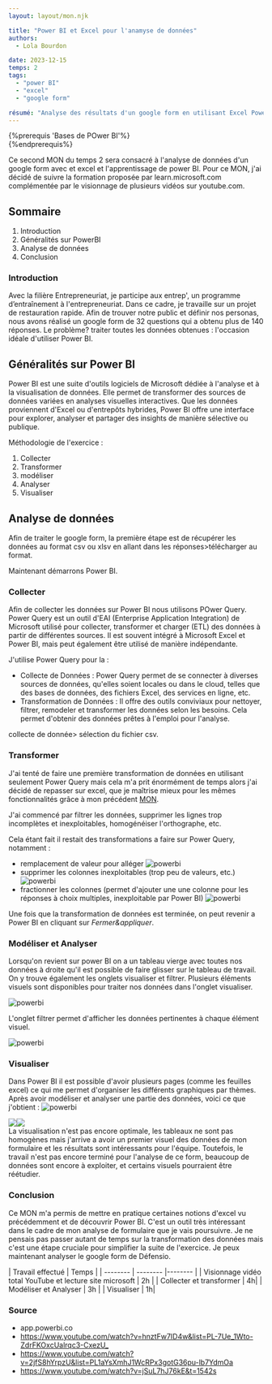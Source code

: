 ```yaml
---
layout: layout/mon.njk

title: "Power BI et Excel pour l'anamyse de données"
authors:
  - Lola Bourdon

date: 2023-12-15
temps: 2
tags:
  - "power BI"
  - "excel"
  - "google form"

résumé: "Analyse des résultats d'un google form en utilisant Excel Power BI"
---
```

{%prerequis 'Bases de POwer BI'%}  
{%endprerequis%}

Ce second MON du temps 2 sera consacré à l'analyse de données d'un google form avec et excel et l'apprentissage de power BI.
Pour ce MON, j'ai décidé de suivre la formation proposée par learn.microsoft.com complémentée par le visionnage de plusieurs vidéos sur youtube.com. 


## Sommaire 

1. Introduction
2. Généralités sur PowerBI
3. Analyse de données
4. Conclusion

### Introduction

Avec la filière Entrepreneuriat, je participe aux entrep', un programme d’entraînement à l'entrepreneuriat. Dans ce cadre, je travaille sur un projet de restauration rapide. Afin de trouver notre public et définir nos personas, nous avons réalisé un google form de 32 questions qui a obtenu plus de 140 réponses. Le problème? traiter toutes les données obtenues : l'occasion idéale d'utiliser Power BI.

## Généralités sur Power BI

Power BI est une suite d'outils logiciels de Microsoft dédiée à l'analyse et à la visualisation de données. Elle permet de transformer des sources de données variées en analyses visuelles interactives. Que les données proviennent d'Excel ou d'entrepôts hybrides, Power BI offre une interface pour explorer, analyser et partager des insights de manière sélective ou publique.

Méthodologie de l'exercice : 

1. Collecter
2. Transformer
3. modéliser
4. Analyser
5. Visualiser

## Analyse de données 

Afin de traiter le google form, la première étape est de récupérer les données au format csv ou xlsv en allant dans les réponses>télécharger au format.


Maintenant démarrons Power BI.

### Collecter 

Afin de collecter les données sur Power BI nous utilisons POwer Query.
Power Query est un outil d'EAI (Enterprise Application Integration) de Microsoft utilisé pour collecter, transformer et charger (ETL) des données à partir de différentes sources. Il est souvent intégré à Microsoft Excel et Power BI, mais peut également être utilisé de manière indépendante.

J'utilise Power Query pour la :

- Collecte de Données : Power Query permet de se connecter à diverses sources de données, qu'elles soient locales ou dans le cloud, telles que des bases de données, des fichiers Excel, des services en ligne, etc.
- Transformation de Données : Il offre des outils conviviaux pour nettoyer, filtrer, remodeler et transformer les données selon les besoins. Cela permet d'obtenir des données prêtes à l'emploi pour l'analyse.

collecte de donnée> sélection du fichier csv.

### Transformer

J'ai tenté de faire une première transformation de données en utilisant seulement Power Query mais cela m'a prit énormément de temps alors j'ai décidé de repasser sur excel, que je maîtrise mieux pour les mêmes fonctionnalités grâce à mon précédent [MON](https://francoisbrucker.github.io/do-it/promos/2023-2024/Lola-Bourdon/mon/temps-1.2/). 

J'ai commencé par filtrer les données, supprimer les lignes trop incomplètes et inexploitables, homogénéiser l'orthographe, etc.

Cela étant fait il restait des transformations a faire sur Power Query, notamment :

- remplacement de valeur pour alléger
![powerbi](ecranremplacer.png)
- supprimer les colonnes inexploitables (trop peu de valeurs, etc.)
![powerbi](ecranchoisircolonne.png)
- fractionner les colonnes (permet d'ajouter une une colonne pour les réponses à choix multiples, inexploitable par Power BI)
![powerbi](ecranfrac.png)  

Une fois que la transformation de données est terminée, on peut revenir a Power BI en cliquant sur *Fermer&appliquer*.

### Modéliser et Analyser

Lorsqu'on revient sur power BI on a un tableau vierge avec toutes nos données à droite qu'il est possible de faire glisser sur le tableau de travail. On y trouve également les onglets visualiser et filtrer. Plusieurs éléments visuels sont disponibles pour traiter nos données dans l'onglet visualiser.

![powerbi](ecranpBI.png)  

L'onglet filtrer permet d'afficher les données pertinentes à chaque élément visuel.

![powerbi](ecrandecouverte.png) 


### Visualiser
Dans Power BI il est possible d'avoir plusieurs pages (comme les feuilles excel) ce qui me permet d'organiser les différents graphiques par thèmes.
Après avoir modéliser et analyser une partie des données, voici ce que j'obtient : 
![powerbi](ecranfinmain.png)
<div style="display:flex">
<div><img src="ecranfinsport.png"></div>
<div><img src="ecranfinresto.png"></div>
</div>
La visualisation n'est pas encore optimale, les tableaux ne sont pas homogènes mais j'arrive a avoir un premier visuel des données de mon formulaire et les résultats sont intéressants pour l'équipe. Toutefois, le travail n'est pas encore terminé pour l'analyse de ce form, beaucoup de données sont encore à exploiter, et certains visuels pourraient être réétudier.

### Conclusion

Ce MON m'a permis de mettre en pratique certaines notions d'excel vu précédemment et de découvrir Power BI. C'est un outil très intéressant dans le cadre de mon analyse de formulaire que je vais poursuivre. Je ne pensais pas passer autant de temps sur la transformation des données mais c'est une étape cruciale pour simplifier la suite de l'exercice. Je peux maintenant analyser le google form de Défensio.

| Travail effectué |  Temps | 
| -------- | -------- |-------- |
| Visionnage vidéo total YouTube et lecture site microsoft | 2h |
| Collecter et transformer | 4h|
| Modéliser et Analyser | 3h |
| Visualiser | 1h| 


### Source 

- app.powerbi.co
- <https://www.youtube.com/watch?v=hnztFw7ID4w&list=PL-7Ue_1Wto-ZdrFKOxcUalrqc3-CxezU_>
- <https://www.youtube.com/watch?v=2jfS8hYrpzU&list=PL1aYsXmhJ1WcRPx3gotG36pu-lb7YdmOa>
- <https://www.youtube.com/watch?v=jSuL7hJ76kE&t=1542s>
  